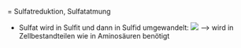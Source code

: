= Sulfatreduktion, Sulfatatmung
- Sulfat wird in Sulfit und dann in Sulfid umgewandelt:
![](Pasted%20image%2020231110162146.png)
--> wird in Zellbestandteilen wie in Aminosäuren benötigt 